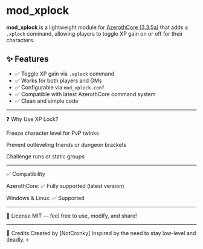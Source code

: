 # mod_xplock

**mod_xplock** is a lightweight module for [AzerothCore (3.3.5a)](https://www.azerothcore.org/) that adds a `.xplock` command, allowing players to toggle XP gain on or off for their characters.

## ✨ Features

- ✅ Toggle XP gain via `.xplock` command
- ✅ Works for both players and GMs
- ✅ Configurable via `mod_xplock.conf`
- ✅ Compatible with latest AzerothCore command system
- ✅ Clean and simple code

---

❓ Why Use XP Lock?

Freeze character level for PvP twinks

Prevent outleveling friends or dungeon brackets

Challenge runs or static groups

---

✅ Compatibility

AzerothCore: ✅ Fully supported (latest version)

Windows & Linux: ✅ Supported

---

📜 License
MIT — feel free to use, modify, and share!

---

🙏 Credits
Created by [NotCronky]
Inspired by the need to stay low-level and deadly. 💀
